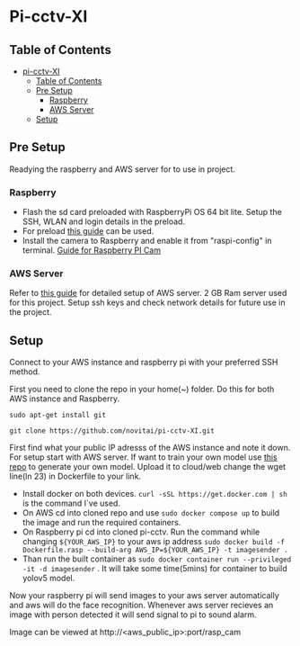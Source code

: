 # Pi-cctv-XI
## Table of Contents
- [pi-cctv-XI](#pi-cctv-xi)
  - [Table of Contents](#table-of-contents)
  - [Pre Setup](#pre-setup)
    - [Raspberry](#raspberry)
    - [AWS Server](#aws-server)
  - [Setup](#setup)
    

## Pre Setup

  Readying the raspberry and AWS server for to use in project.

### Raspberry

* Flash the sd card preloaded with RaspberryPi OS 64 bit lite. Setup the SSH, WLAN and login details in the preload.
* For preload [this guide](https://projects.raspberrypi.org/en/projects/raspberry-pi-setting-up/2) can be used.
* Install the camera to Raspberry and enable it from "raspi-config" in terminal. [Guide for Raspberry PI Cam](https://raspberrytips.com/install-camera-raspberry-pi/)

### AWS Server
Refer to [this guide](https://github.com/novitai/setuptools/blob/master/cloud/AWS.md) for detailed setup of AWS server. 2 GB Ram server used for this project. Setup ssh keys and check network details for future use in the project.

## Setup
  
  Connect to your AWS instance and raspberry pi with your preferred SSH method.
  
  First you need to clone the repo in your home(~) folder. Do this for both AWS instance and Raspberry.

 `sudo apt-get install git`
  
  `git clone https://github.com/novitai/pi-cctv-XI.git`

  First find what your public IP adresss of the AWS instance and note it down. For setup start with AWS server. If want to train your own model use [this repo](https://github.com/arsfutura/face-recognition) to generate your own model. Upload it to cloud/web change the wget line(ln 23) in Dockerfile to your link.

* Install docker on both devices. `curl -sSL https://get.docker.com | sh` is the command I`ve used.
* On AWS cd into cloned repo and use `sudo docker compose up` to build the image and run the required containers.
* On Raspberry pi cd into cloned pi-cctv. Run the command while changing `${YOUR_AWS_IP}` to your aws ip address `sudo docker build -f Dockerfile.rasp --build-arg AWS_IP=${YOUR_AWS_IP} -t imagesender .`
* Than run the built container as `sudo docker container run --privileged -it -d imagesender` . It will take some time(5mins) for container to build yolov5 model.

Now your raspberry pi will send images to your aws server automatically and aws will do the face recognition. Whenever aws server recieves an image with person detected it will send signal to pi to sound alarm.

Image can be viewed at http://<aws_public_ip>:port/rasp_cam
